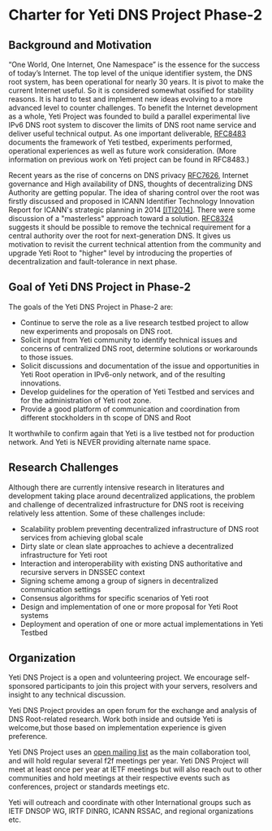 
# Charter for Yeti DNS Project Phase-2

## Background and Motivation

“One World, One Internet, One Namespace” is the essence for the success of today’s Internet. The top level of the unique identifier system, the DNS root system, has been operational for nearly 30 years. It is pivot to make the current Internet useful. So it is considered somewhat ossified for stability reasons. It is hard to test and implement new ideas evolving to a more advanced level to counter challenges. To benefit the Internet development as a whole, Yeti Project was founded to build a parallel experimental live IPv6 DNS root system to discover the limits of DNS root name service and deliver useful technical output. As one important deliverable, [RFC8483](https://tools.ietf.org/html/rfc8483) documents the framework of Yeti testbed, experiments performed, operational experiences as well as future work consideration. (More information on previous work on Yeti project can be found in RFC8483.)

Recent years as the rise of concerns on DNS privacy [RFC7626](https://tools.ietf.org/html/rfc7626), Internet governance and High availability of DNS, thoughts of decentralizing DNS Authority are getting popular. The idea of sharing control over the root was firstly discussed and proposed in ICANN Identifier Technology Innovation Report for ICANN's strategic planning in 2014 [[ITI2014]](https://www.icann.org/en/system/files/files/iti-report-15may14-en.pdf). There were some discussion of a "masterless" approach toward a solution.  [RFC8324](https://tools.ietf.org/html/rfc8324) suggests it should be possible to remove the technical requirement for a central authority over the root for next-generation DNS. It gives us motivation to revisit the current technical attention from the community and upgrade Yeti Root to "higher" level by introducing the properties of decentralization and fault-tolerance in next phase.

## Goal of Yeti DNS Project in Phase-2

The goals of the Yeti DNS Project in Phase-2 are:

* Continue to serve the role as a live research testbed project to allow new experiments and proposals on DNS root.
* Solicit input from Yeti community to identify technical issues and concerns of centralized DNS root, determine solutions or workarounds to those issues.
* Solicit discussions and documentation of the issue and opportunities in Yeti Root operation in IPv6-only network, and of the resulting innovations.
* Develop guidelines for the operation of Yeti Testbed and services and for the administration of Yeti root zone. 
* Provide a good platform of communication and coordination from different stockholders in th scope of DNS and Root

It worthwhile to confirm again that Yeti is a live testbed not for production network. And Yeti is NEVER providing alternate name space.

## Research Challenges

Although there are currently intensive research in literatures and development taking place around decentralized applications, the problem and challenge of decentralized infrastructure for DNS root is receiving relatively less attention. Some of these challenges include: 

* Scalability problem preventing decentralized infrastructure of DNS root services from achieving global scale
* Dirty slate or clean slate approaches to achieve a decentralized infrastructure for Yeti root
* Interaction and interoperability with existing DNS authoritative and recursive servers in DNSSEC context 
* Signing scheme among a group of signers in decentralized communication settings
* Consensus algorithms for specific scenarios of Yeti root
* Design and implementation of one or more proposal for Yeti Root systems
* Deployment and operation of one or more actual implementations in Yeti Testbed

## Organization

Yeti DNS Project is a open and volunteering project. We encourage self-sponsored participants to join this project with your servers, resolvers and insight to any technical discussion.

Yeti DNS Project provides an open forum for the exchange and analysis of DNS Root-related research.  Work both inside and outside Yeti is welcome,but those based on implementation experience is given preference. 

Yeti DNS Project uses an [open mailing list](http://lists.yeti-dns.org/mailman/listinfo/discuss) as the main collaboration tool, and will hold regular several f2f meetings per year. Yeti DNS Project will meet at least once per year at IETF meetings but will also reach out to other communities and hold meetings at their respective events such as conferences, project or standards meetings etc.

Yeti will outreach and coordinate with other International groups such as IETF DNSOP WG, IRTF DINRG, ICANN RSSAC, and regional organizations etc.


